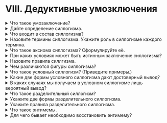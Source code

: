 # VIII. Дедуктивные умозключения

<details>
  <summary>Что такое умозаключение?</summary>

  Умозаключение - это логическое действие посредством которого из двух или нескольких суждений мы получаем новое суждение.

</details>

<details>
  <summary>Дайте определение силлогизма.</summary>

  Силлогизм, или дедуктивное умозаключение, - это такое умозаключение, в котором из двух данных суждений выводитсяя третье суждение, причём одно из двух данных суждений - непременно общеее.

</details>

<details>
  <summary>Что входит в состав силлогизма?</summary>

  В состав силлогизма входят две посылки (или предпосылки) и заключение (или вывод).

</details>

<details>
  <summary>Назовите термины силлогизма. Укажите роль в силлогизме каждого термина.</summary>

  Меньший термин - это подлежащее заключения.

  Больший термин - это сказуемое заключения.

  Средний термин - это связующее звено между посылками.

</details>

<details>
  <summary>Что такое аксиома силлогизма? Сформулируйте её.</summary>

  Аксиома - утверждение получающее подтверждение из практики.

  Всё, что утверждается (или отрицается) относительно всего класса продеметов, то утверждается (или отрицается) отностельно части этого класса.

</details>

<details>
  <summary>При каких условиях может быть истинным заключение силлогизма?</summary>

  Заключение силлогизма может быть истенным если соблюдается влогженность понятий (P -> M -> S).

</details>

<details>
  <summary>Назовите правила силлгизма.</summary>

  1. В силлогизме должно быть не больше и не меньше трёх суждений и трёх терминов.
  2. Средний термин должен быть  распределён хотя бы в одной из посылок.
  3. Термины в заключении должны иметь тот же объём, какой они имеют в посылках.
  4. Из двух отрицательных посылок нельзя вывеси заключения; если одна из посылок отрицательна, то и заключение будет отрицательным.
  5. Из двух частных посылок нельзя вывести заключения; если одна из посылок частная, то и заключение будет частным.

</details>

<details>
  <summary>Чем различаются фигуры силлогизма?</summary>

  Фигуры силлогизма отличаются ролью утверждений.

</details>

<details>
  <summary>Что такое условный силлогизм? (Приведите примеры.)</summary>
</details>

<details>
  <summary>Какие две формы условного силлогизма дают достоверный вывод?</summary>
</details>

<details>
  <summary>В каких случаях мы получаем в условном силлогизме лишь вероятный вывод?</summary>
</details>

<details>
  <summary>Что такое разделительный силлогизм?</summary>
</details>

<details>
  <summary>Укажите две формы разделительного силлогизма.</summary>
</details>

<details>
  <summary>Укажите правила разделительного силлогизма.</summary>
</details>

<details>
  <summary>Что такое энтимемы.</summary>
</details>

<details>
  <summary>Для чего бывает необходимо восстановить энтимему?</summary>
</details>
